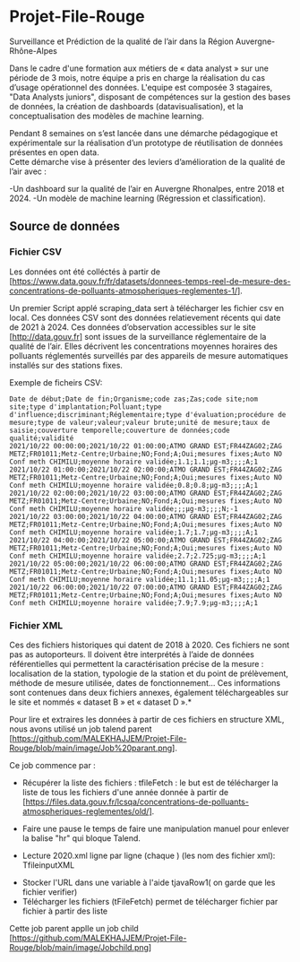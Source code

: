 # Projet-File-Rouge
Surveillance et Prédiction de la qualité de l’air dans la Région Auvergne-Rhône-Alpes​

Dans le cadre d'une formation aux métiers de « data analyst » sur une période de 3 mois, notre équipe a pris  en charge la réalisation du cas d’usage opérationnel des données. 
L'equipe est composée 3 stagaires, "Data Analysts juniors", disposant de compétences sur la gestion des bases de données, la création de dashboards (datavisualisation), et la conceptualisation des modèles de machine learning.

Pendant 8 semaines on s’est lancée dans une démarche pédagogique et expérimentale sur la réalisation d’un prototype de réutilisation de données présentes en open data.  
Cette démarche vise à présenter des leviers d’amélioration de la qualité de l’air avec  :

-Un dashboard sur la qualité de l’air en Auvergne Rhonalpes, entre 2018 et 2024.
-Un modèle de machine learning (Régression et classification).

## Source de données
### Fichier CSV
Les données ont été colléctés à partir de [https://www.data.gouv.fr/fr/datasets/donnees-temps-reel-de-mesure-des-concentrations-de-polluants-atmospheriques-reglementes-1/].

Un premier Script applé scraping_data sert à télécharger les fichier csv en local. Ces données CSV sont des données relatievement récents qui date de 2021 à 2024.
Ces données d’observation accessibles sur le site [http://data.gouv.fr] sont issues de la surveillance réglementaire de la qualité de l’air. Elles décrivent les concentrations moyennes horaires des polluants réglementés surveillés par des appareils de mesure automatiques installés sur des stations fixes.

Exemple de ficheirs CSV: 


```
Date de début;Date de fin;Organisme;code zas;Zas;code site;nom site;type d'implantation;Polluant;type d'influence;discriminant;Réglementaire;type d'évaluation;procédure de mesure;type de valeur;valeur;valeur brute;unité de mesure;taux de saisie;couverture temporelle;couverture de données;code qualité;validité
2021/10/22 00:00:00;2021/10/22 01:00:00;ATMO GRAND EST;FR44ZAG02;ZAG METZ;FR01011;Metz-Centre;Urbaine;NO;Fond;A;Oui;mesures fixes;Auto NO Conf meth CHIMILU;moyenne horaire validée;1.1;1.1;µg-m3;;;;A;1
2021/10/22 01:00:00;2021/10/22 02:00:00;ATMO GRAND EST;FR44ZAG02;ZAG METZ;FR01011;Metz-Centre;Urbaine;NO;Fond;A;Oui;mesures fixes;Auto NO Conf meth CHIMILU;moyenne horaire validée;0.8;0.8;µg-m3;;;;A;1
2021/10/22 02:00:00;2021/10/22 03:00:00;ATMO GRAND EST;FR44ZAG02;ZAG METZ;FR01011;Metz-Centre;Urbaine;NO;Fond;A;Oui;mesures fixes;Auto NO Conf meth CHIMILU;moyenne horaire validée;;;µg-m3;;;;N;-1
2021/10/22 03:00:00;2021/10/22 04:00:00;ATMO GRAND EST;FR44ZAG02;ZAG METZ;FR01011;Metz-Centre;Urbaine;NO;Fond;A;Oui;mesures fixes;Auto NO Conf meth CHIMILU;moyenne horaire validée;1.7;1.7;µg-m3;;;;A;1
2021/10/22 04:00:00;2021/10/22 05:00:00;ATMO GRAND EST;FR44ZAG02;ZAG METZ;FR01011;Metz-Centre;Urbaine;NO;Fond;A;Oui;mesures fixes;Auto NO Conf meth CHIMILU;moyenne horaire validée;2.7;2.725;µg-m3;;;;A;1
2021/10/22 05:00:00;2021/10/22 06:00:00;ATMO GRAND EST;FR44ZAG02;ZAG METZ;FR01011;Metz-Centre;Urbaine;NO;Fond;A;Oui;mesures fixes;Auto NO Conf meth CHIMILU;moyenne horaire validée;11.1;11.05;µg-m3;;;;A;1
2021/10/22 06:00:00;2021/10/22 07:00:00;ATMO GRAND EST;FR44ZAG02;ZAG METZ;FR01011;Metz-Centre;Urbaine;NO;Fond;A;Oui;mesures fixes;Auto NO Conf meth CHIMILU;moyenne horaire validée;7.9;7.9;µg-m3;;;;A;1
```



### Fichier XML

Ces des fichiers historiques qui datent de 2018 à 2020. Ces fichiers  ne sont pas as autoporteurs. Il doivent être interprétés à l’aide de données référentielles qui permettent la caractérisation précise de la mesure : localisation de la station, typologie de la station et du point de prélèvement, méthode de mesure utilisée, dates de fonctionnement… Ces informations sont contenues dans deux fichiers annexes, également téléchargeables sur le site et nommés « dataset B » et « dataset D ».*

Pour lire et extraires les données à partir de ces fichiers en structure XML, nous avons utilisé un job talend parent [https://github.com/MALEKHAJJEM/Projet-File-Rouge/blob/main/image/Job%20parant.png].


Ce job commence par :


-  Récupérer la liste des fichiers : tfileFetch : le but est de télécharger la liste de tous les fichiers d'une année donnée à partir de [https://files.data.gouv.fr/lcsqa/concentrations-de-polluants-atmospheriques-reglementes/old/].
*  Faire une pause le temps de faire une manipulation manuel pour enlever la balise "hr" qui bloque Talend.
+ Lecture 2020.xml ligne par ligne (chaque <a>) (les nom des fichier xml): TfileinputXML
- Stocker l'URL dans une variable à l'aide tjavaRow1( on garde que les fichier verifier)
- Télécharger les fichiers (tFileFetch) permet de télécharger fichier par fichier à partir des liste

Cette job parent applle un job child [https://github.com/MALEKHAJJEM/Projet-File-Rouge/blob/main/image/Jobchild.png]














